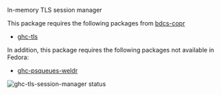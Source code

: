 In-memory TLS session manager

This package requires the following packages from [bdcs-copr](https://github.com/weldr/bdcs-copr/)

* [ghc-tls](https://github.com/weldr/bdcs-copr/tree/master/ghc-tls)

In addition, this package requires the following packages not available in Fedora:

* [ghc-psqueues-weldr](../ghc-psqueues-weldr)

![ghc-tls-session-manager status](https://copr.fedorainfracloud.org/coprs/dshea/haskell-extras/package/ghc-tls-session-manager/status_image/last_build.png)
